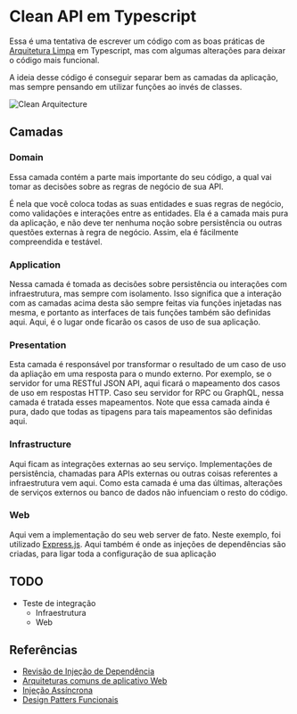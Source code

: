# Clean API em Typescript

Essa é uma tentativa de escrever um código com as boas práticas de [Arquitetura Limpa](https://blog.cleancoder.com/uncle-bob/2012/08/13/the-clean-architecture.html) em Typescript, mas com algumas alterações para deixar o código mais funcional.

A ideia desse código é conseguir separar bem as camadas da aplicação, mas sempre pensando em utilizar funções ao invés de classes.

![Clean Arquitecture](https://blog.cleancoder.com/uncle-bob/images/2012-08-13-the-clean-architecture/CleanArchitecture.jpg)

## Camadas

### Domain
Essa camada contém a parte mais importante do seu código, a qual vai tomar as decisões sobre as regras de negócio de sua API.

É nela que você coloca todas as suas entidades e suas regras de negócio, como validações e interações entre as entidades. Ela é a camada mais pura da aplicação, e não deve ter nenhuma noção sobre persistência ou outras questões externas à regra de negócio. Assim, ela é fácilmente compreendida e testável.

### Application
Nessa camada é tomada as decisões sobre persistência ou interações com infraestrutura, mas sempre com isolamento. Isso significa que a interação com as camadas acima desta são sempre feitas via funções injetadas nas mesma, e portanto as interfaces de tais funções também são definidas aqui. Aqui, é o lugar onde ficarão os casos de uso de sua aplicação.

### Presentation
Esta camada é responsável por transformar o resultado de um caso de uso da apliação em uma resposta para o mundo externo. Por exemplo, se o servidor for uma RESTful JSON API, aqui ficará o mapeamento dos casos de uso em respostas HTTP. Caso seu servidor for RPC ou GraphQL, nessa camada é tratada esses mapeamentos. Note que essa camada ainda é pura, dado que todas as tipagens para tais mapeamentos são definidas aqui.

### Infrastructure
Aqui ficam as integrações externas ao seu serviço. Implementações de persistência, chamadas para APIs externas ou outras coisas referentes a infraestrutura vem aqui. Como esta camada é uma das últimas, alterações de serviços externos ou banco de dados não infuenciam o resto do código.

### Web
Aqui vem a implementação do seu web server de fato. Neste exemplo, foi utilizado [Express.js](https://expressjs.com/pt-br/). Aqui também é onde as injeções de dependências são criadas, para ligar toda a configuração de sua aplicação

## TODO
- Teste de integração
  - Infraestrutura
  - Web

## Referências
- [Revisão de Injeção de Dependência](https://www.youtube.com/watch?v=qBYVW4ghMi8)
- [Arquiteturas comuns de aplicativo Web](https://docs.microsoft.com/pt-br/dotnet/architecture/modern-web-apps-azure/common-web-application-architectures)
- [Injeção Assíncrona](https://www.youtube.com/watch?v=o9qL4HcDpIQ)
- [Design Patters Funcionais](https://www.youtube.com/watch?v=srQt1NAHYC0)
